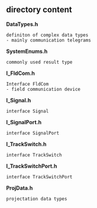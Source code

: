 ## directory content

**DataTypes.h**
```
definiton of complex data types
- mainly communication telegrams
```

**SystemEnums.h**
```
commonly used result type
```

**I_FldCom.h**
```
Interface FldCom
- field communication device
```

**I_Signal.h**
```
interface Signal
```

**I_SignalPort.h**
```
interface SignalPort
```

**I_TrackSwitch.h**
```
interface TrackSwitch
```

**I_TrackSwitchPort.h**
```
interface TrackSwitchPort
```

**ProjData.h**
```
projectation data types
```
